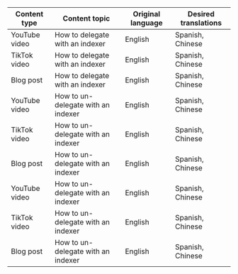 Content type | Content topic | Original language | Desired translations
| --- | --- | --- | --- |
YouTube video | How to delegate with an indexer | English | Spanish, Chinese
TikTok video | How to delegate with an indexer | English | Spanish, Chinese
Blog post | How to delegate with an indexer | English | Spanish, Chinese
YouTube video | How to un-delegate with an indexer | English | Spanish, Chinese
TikTok video | How to un-delegate with an indexer | English | Spanish, Chinese
Blog post | How to un-delegate with an indexer | English | Spanish, Chinese
YouTube video | How to un-delegate with an indexer | English | Spanish, Chinese
TikTok video | How to un-delegate with an indexer | English | Spanish, Chinese
Blog post | How to un-delegate with an indexer | English | Spanish, Chinese 
